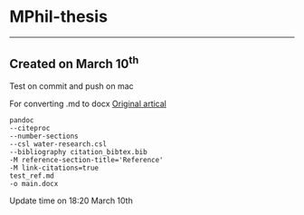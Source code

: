 # MPhil-thesis
---
Created on March 10<sup>th<sup>
---
Test on commit and push on mac

For converting .md to docx [Original artical](https://sspai.com/post/64842)
```
pandoc 
--citeproc 
--number-sections 
--csl water-research.csl 
--bibliography citation_bibtex.bib 
-M reference-section-title='Reference' 
-M link-citations=true 
test_ref.md 
-o main.docx
```
Update time on 18:20 March 10<sur>th<sur>